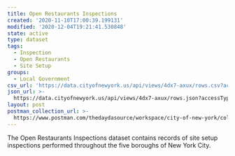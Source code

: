 ```yaml
---
title: Open Restaurants Inspections
created: '2020-11-10T17:00:39.199131'
modified: '2020-12-04T19:21:41.530848'
state: active
type: dataset
tags:
  - Inspection
  - Open Restaurants
  - Site Setup
groups:
  - Local Government
csv_url: 'https://data.cityofnewyork.us/api/views/4dx7-axux/rows.csv?accessType=DOWNLOAD'
json_url: >-
  https://data.cityofnewyork.us/api/views/4dx7-axux/rows.json?accessType=DOWNLOAD
layout: post
postman_collection_url: >-
  https://www.postman.com/thedaydasource/workspace/city-of-new-york/collection/15909983-3e7c5103-d00f-46ac-8782-d08a292fcfba
---
```

The Open Restaurants Inspections dataset contains records of site setup inspections performed throughout the five boroughs of New York City.
